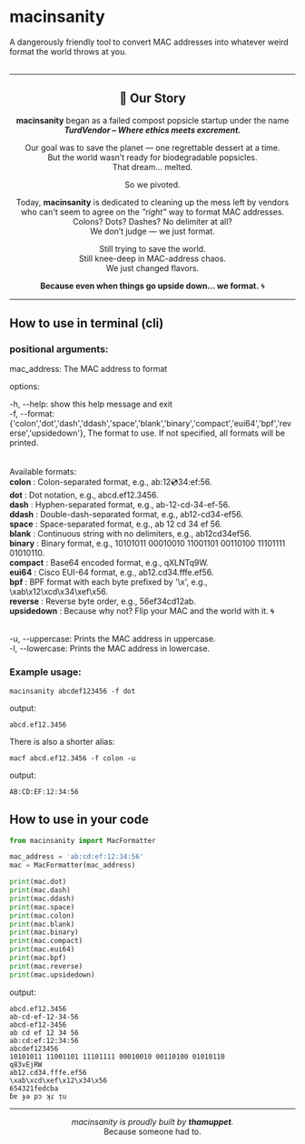 macinsanity
======
A dangerously friendly tool to convert MAC addresses into whatever weird format the world throws at you.  
<br />  
<hr>

<h2 align="center">🧵 Our Story</h2>

<p align="center">
  <strong>macinsanity</strong> began as a failed compost popsicle startup under the name
  <br />
  <strong><i>TurdVendor – Where ethics meets excrement.</i></strong>
</p>

<p align="center">
  Our goal was to save the planet — one regrettable dessert at a time.<br />
  But the world wasn’t ready for biodegradable popsicles.<br />
  That dream... melted.
</p>

<p align="center">
  So we pivoted.
</p>

<p align="center">
  Today, <strong>macinsanity</strong> is dedicated to cleaning up the mess left by vendors who can't seem to agree
  on the <em>"right"</em> way to format MAC addresses.<br />
  Colons? Dots? Dashes? No delimiter at all?<br />
  We don’t judge — we just format.
</p>

<p align="center">
  Still trying to save the world.<br />
  Still knee-deep in MAC-address chaos.<br />
  We just changed flavors.
</p>

<p align="center">
  <strong>Because even when things go upside down... we format.</strong> 🌀
</p>

<hr>

## How to use in terminal (cli)

### positional arguments:

mac_address: The MAC address to format

options:

-h, --help: show this help message and exit  
-f, --format: {'colon','dot','dash','ddash','space','blank','binary','compact','eui64','bpf','reverse','upsidedown'}, The format to use. If not specified, all formats will be printed.  
<br><br>
Available formats:<br>
**colon**       : Colon-separated format, e.g., ab:12:cd:34:ef:56.<br>
**dot**         : Dot notation, e.g., abcd.ef12.3456.<br>
**dash**        : Hyphen-separated format, e.g., ab-12-cd-34-ef-56.<br>
**ddash**       : Double-dash-separated format, e.g., ab12-cd34-ef56.<br>
**space**       : Space-separated format, e.g., ab 12 cd 34 ef 56.<br>
**blank**       : Continuous string with no delimiters, e.g., ab12cd34ef56.<br>
**binary**      : Binary format, e.g., 10101011 00010010 11001101 00110100 11101111 01010110.<br>
**compact**     : Base64 encoded format, e.g., qXLNTq9W.<br>
**eui64**       : Cisco EUI-64 format, e.g., ab12.cd34.fffe.ef56.<br>
**bpf**         : BPF format with each byte prefixed by '\\x', e.g., \\xab\\x12\\xcd\\x34\\xef\\x56.<br>
**reverse**     : Reverse byte order, e.g., 56ef34cd12ab.<br>
**upsidedown**  : Because why not? Flip your MAC and the world with it. 🌀<br><br>

-u, --uppercase: Prints the MAC address in uppercase.  
-l, --lowercase: Prints the MAC address in lowercase.

### Example usage:

```
macinsanity abcdef123456 -f dot
```

output:

```
abcd.ef12.3456
```

There is also a shorter alias:

```
macf abcd.ef12.3456 -f colon -u
```

output:

```
AB:CD:EF:12:34:56
```

## How to use in your code

```python
from macinsanity import MacFormatter

mac_address = 'ab:cd:ef:12:34:56'
mac = MacFormatter(mac_address)

print(mac.dot)
print(mac.dash)
print(mac.ddash)
print(mac.space)
print(mac.colon)
print(mac.blank)
print(mac.binary)
print(mac.compact)
print(mac.eui64)
print(mac.bpf)
print(mac.reverse)
print(mac.upsidedown)
```

output:

```
abcd.ef12.3456  
ab-cd-ef-12-34-56  
abcd-ef12-3456  
ab cd ef 12 34 56  
ab:cd:ef:12:34:56  
abcdef123456  
10101011 11001101 11101111 00010010 00110100 01010110  
q83vEjRW  
ab12.cd34.fffe.ef56  
\xab\xcd\xef\x12\x34\x56  
654321fedcba  
ɓɐ ɟǝ pɔ ʞɾ ᴉu  
```

<hr>
<p align="center">
  <i>macinsanity is proudly built by <strong>thamuppet</strong>.</i><br />
  Because someone had to.
</p>
